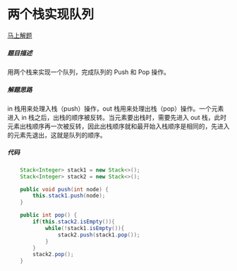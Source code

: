 两个栈实现队列
====
[马上解题](https://www.nowcoder.com/practice/54275ddae22f475981afa2244dd448c6?tpId=13&tqId=11158&tPage=1&rp=1&ru=/ta/coding-interviews&qru=/ta/coding-interviews/question-ranking)

##### 题目描述   
用两个栈来实现一个队列，完成队列的 Push 和 Pop 操作。

##### 解题思路
in 栈用来处理入栈（push）操作，out 栈用来处理出栈（pop）操作。一个元素进入 in 栈之后，出栈的顺序被反转。当元素要出栈时，需要先进入 out 栈，此时元素出栈顺序再一次被反转，因此出栈顺序就和最开始入栈顺序是相同的，先进入的元素先退出，这就是队列的顺序。
##### 代码
```java
    Stack<Integer> stack1 = new Stack<>();
    Stack<Integer> stack2 = new Stack<>();

    public void push(int node) {
        this.stack1.push(node);
    }

    public int pop() {
        if(this.stack2.isEmpty()){
            while(!stack1.isEmpty()){
                stack2.push(stack1.pop());
            }
        }
        stack2.pop();
    }

```
